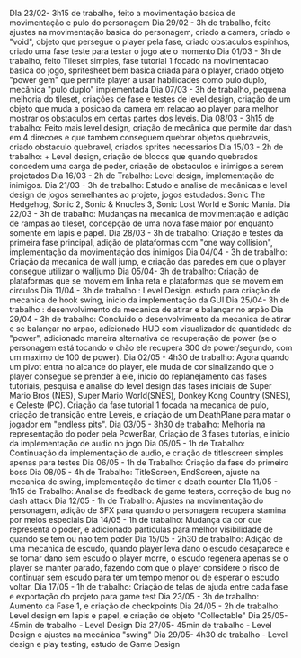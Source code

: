 DIa 23/02-
3h15 de trabalho, feito a movimentação basica de movimentação e pulo do personagem
Dia 29/02 -
3h de trabalho, feito ajustes na movimentação basica do personagem, criado a camera, criado o "void", objeto que persegue o player pela fase, criado obstaculos espinhos, criado uma fase teste para testar o jogo ate o momento
Dia 01/03 -
3h de trabalho, feito Tileset simples, fase tutorial 1 focado na movimentacao basica do jogo,  spritesheet bem basica criada para o player, criado objeto "power gem" que permite player a usar habilidades como pulo duplo, mecânica "pulo duplo" implementada
Dia 07/03 -
3h de trabalho, pequena melhoria do tileset, criações de fase e testes de level design, criação de um objeto que muda a posicao da camera em relacao ao player para melhor mostrar os obstaculos em certas partes dos leveis.
Dia 08/03 -
3h15 de trabalho: Feito mais level design, criação de mecânica que permite dar dash em 4 direcoes e que tambem conseguem quebrar objetos quebraveis, criado obstaculo quebravel, criados sprites necessarios
DIa 15/03 -
2h de trabalho: + Level design, criação de blocos que quando quebrados concedem uma carga de poder, criação de obstaculos e inimigos a serem projetados
Dia 16/03 -
2h de Trabalho: Level design, implementação de inimigos.
Dia 21/03 - 
3h de trabalho: Estudo e analise de mecânicas e level design de jogos semelhantes ao projeto, jogos estudados: Sonic The Hedgehog, Sonic 2, Sonic & Knucles 3, Sonic Lost World e Sonic Mania.
Dia 22/03 - 
3h de trabalho: Mudanças na mecanica de movimentação e adição de rampas ao tileset, concepção de uma nova fase maior por enquanto somente em lapis e papel.
Dia 28/03 -
3h de trabalho: Criação e testes da primeira fase principal, adição de plataformas com "one way collision", implementação da movimentação dos inimigos
Dia 04/04 -
3h de trabalho: Criação da mecanica de wall jump, e criação das paredes em que o player consegue utilizar o walljump
Dia 05/04-
3h de trabalho: Criação de plataformas que se movem em linha reta e plataformas que se movem em circulos
Dia 11/04 -
3h de trabalho : Level Design. estudo para criação de mecanica de hook swing, inicio da implementação da GUI
Dia 25/04-
3h de trabalho : desenvolvimento da mecanica de atirar e balançar no arpão
Dia 29/04 -
3h de trabalho: Concluido o desenvolvimento da mecanica de atirar e se balançar no arpao, adicionado HUD com visualizador de quantidade de "power", adicionado maneira alternativa de recuperação de power (se o personagem está tocando o chão ele recupera 300 de power/segundo, com um maximo de 100 de power).
Dia 02/05 - 
4h30 de trabalho: Agora quando um pivot entra no alcance do player, ele muda de cor sinalizando que o player consegue se prender à ele, inicio do replanejamento das fases tutoriais, pesquisa e analise do level design das fases iniciais de Super Mario Bros (NES), Super Mario World(SNES), Donkey Kong Country (SNES), e Celeste (PC). Criação da fase tutorial 1 focada na mecanica de pulo, criação de transição entre Leveis, e criação de um DeathPlane para matar o jogador em "endless pits".
Dia 03/05 - 
3h30 de trabalho: Melhoria na representação do poder pela PowerBar, Criação de 3 fases tutorias, e inicio da implementação de audio no jogo
Dia 05/05 -
1h de Trabalho: Continuação da implementação de audio, e criação de titlescreen simples apenas para testes
Dia 06/05 -
1h de Trabalho: Criação da fase do primeiro boss
Dia 08/05 -
4h de Trabalho: TitleScreen, EndScreen, ajuste na mecanica de swing, implementação de timer e death counter
DIa 11/05 -
1h15 de Trabalho: Analise de feedback de game testers, correção de bug no dash attack
Dia 12/05 -
1h de Trabalho: Ajustes na movimentação do personagem, adição de SFX para quando o personagem recupera stamina por meios especiais
Dia 14/05 -
1h de trabalho: Mudança da cor que representa o poder, e adicionado particulas para melhor visibilidade de quando se tem ou nao tem poder
Dia 15/05 -
2h30 de trabalho: Adição de uma mecanica de escudo, quando player leva dano o escudo desaparece e se tomar dano sem escudo o player morre, o escudo regenera apenas se o player se manter parado, fazendo com que o player considere o risco de continuar sem escudo para ter um tempo menor ou de esperar o escudo voltar.
Dia 17/05 -
1h de trabalho: Criação de telas de ajuda entre cada fase e exportação do projeto para game test
Dia 23/05 -
3h de trabalho: Aumento da Fase 1, e criação de checkpoints
Dia 24/05 -
2h de trabalho: Level design em lapis e papel, e criação de objeto "Collectable"
Dia 25/05-
45min de trabalho - Level Design
Dia 27/05-
45min de trabalho - Level Design e ajustes na mecânica "swing"
Dia 29/05-
4h30 de trabalho - Level design e play testing, estudo de Game Design

